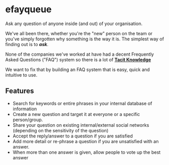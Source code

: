 efayqueue
=========

Ask any question of anyone inside (and out) of your organisation.

We've all been there, whether you're the "new" person on the team
or you've simply forgotten why something is the way it is.
The simplest way of finding out is to ***ask***.

None of the companies we've worked at have had a decent
Frequently Asked Questions ("FAQ") system so there is a lot of
[**Tacit Knowledge**](http://en.wikipedia.org/wiki/Tacit_knowledge)

We want to fix that by building an FAQ system that is easy, quick
and intuitive to use.

## Features

- Search for keywords or entire phrases in your internal database of information
- Create a new question and target it at everyone or a specific person/group.
- Share your question on existing internal/external social networks (depending
  on the sensitivity of the question)
- Accept the reply/answer to a question if you are satisfied
- Add more detail or re-phrase a question if you are unsatisfied with an answer.
- When more than one answer is given, allow people to vote up the best answer
